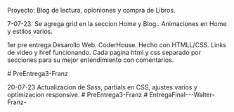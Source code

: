 

Proyecto: Blog de lectura, opioniones y compra de Libros. 


7-07-23: Se agrega grid en la seccion Home y Blog.. Animaciones en Home y estilos varios. 



1er pre entrega Desarollo Web. CoderHouse. Hecho con HTMLL/CSS. 
Links de video y href funcionando. 
Cada pagina html y css separado por secciones para su mejor entendimiento con comentarios. 


#   P r e E n t r e g a 3 - F r a n z 

20-07-23
 Actualizacion de Sass, partials en CSS, ajustes varios y optimizacion responsive. 
 #   P r e E n t r e g a 3 - F r a n z 
 
 
#   E n t r e g a F i n a l - - - W a l t e r - F r a n z -  
 